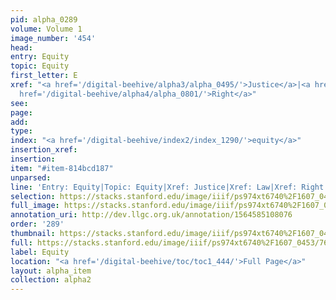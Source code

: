 ```yaml
---
pid: alpha_0289
volume: Volume 1
image_number: '454'
head: 
entry: Equity
topic: Equity
first_letter: E
xref: "<a href='/digital-beehive/alpha3/alpha_0495/'>Justice</a>|<a href='/digital-beehive/alpha3/alpha_0519/'>Law</a>|<a
  href='/digital-beehive/alpha4/alpha_0801/'>Right</a>"
see: 
page: 
add: 
type: 
index: "<a href='/digital-beehive/index2/index_1290/'>equity</a>"
insertion_xref: 
insertion: 
item: "#item-814bcd187"
unparsed: 
line: 'Entry: Equity|Topic: Equity|Xref: Justice|Xref: Law|Xref: Right|Index: equity|#item-814bcd187'
selection: https://stacks.stanford.edu/image/iiif/ps974xt6740%2F1607_0453/766,1367,2895,301/full/0/default.jpg
full_image: https://stacks.stanford.edu/image/iiif/ps974xt6740%2F1607_0453/full/full/0/default.jpg
annotation_uri: http://dev.llgc.org.uk/annotation/1564585108076
order: '289'
thumbnail: https://stacks.stanford.edu/image/iiif/ps974xt6740%2F1607_0453/766,1367,600,180/250,/0/default.jpg
full: https://stacks.stanford.edu/image/iiif/ps974xt6740%2F1607_0453/766,1367,2895,301/full/0/default.jpg
label: Equity
location: "<a href='/digital-beehive/toc/toc1_444/'>Full Page</a>"
layout: alpha_item
collection: alpha2
---
```

